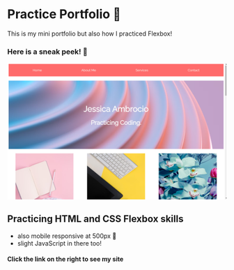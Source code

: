 # Practice Portfolio 🌷
This is my mini portfolio but also how I practiced Flexbox!

### Here is a sneak peek! 🌸

![Screenshot](/images/screenshot.png)

## Practicing HTML and CSS Flexbox skills 
- also mobile responsive at 500px 📲
- slight JavaScript in there too!

#### Click the link on the right to see my site
